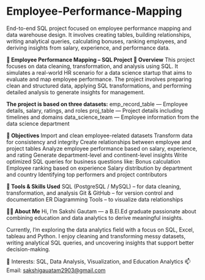 # Employee-Performance-Mapping
End-to-end SQL project focused on employee performance mapping and data warehouse design. It involves creating tables, building relationships, writing analytical queries, calculating bonuses, ranking employees, and deriving insights from salary, experience, and performance data.

**🧮 Employee Performance Mapping – SQL Project
📘 Overview**
This project focuses on data cleaning, transformation, and analysis using SQL.
It simulates a real-world HR scenario for a data science startup that aims to evaluate and map employee performance. The project involves preparing clean and structured data, applying SQL transformations, and performing detailed analysis to generate insights for management.

**The project is based on three datasets:**
emp_record_table — Employee details, salary, ratings, and roles
proj_table — Project details including timelines and domains
data_science_team — Employee information from the data science department

**🎯 Objectives**
Import and clean employee-related datasets
Transform data for consistency and integrity
Create relationships between employee and project tables
Analyze employee performance based on salary, experience, and rating
Generate department-level and continent-level insights
Write optimized SQL queries for business questions like:
Bonus calculation
Employee ranking based on experience
Salary distribution by department and country
Identifying top performers and project contributors

**🧰 Tools & Skills Used**
SQL (PostgreSQL / MySQL) – for data cleaning, transformation, and analysis
Git & GitHub – for version control and documentation
ER Diagramming Tools – to visualize data relationships

**👩‍💻 About Me**
Hi, I’m Sakshi Gautam — a B.El.Ed graduate passionate about combining education and data analytics to derive meaningful insights.

Currently, I’m exploring the data analytics field with a focus on SQL, Excel, tableau and Python.
I enjoy cleaning and transforming messy datasets, writing analytical SQL queries, and uncovering insights that support better decision-making.

📌 Interests: SQL, Data Analysis, Visualization, and Education Analytics
📫 Email: sakshigauatam2903@gmail.com
